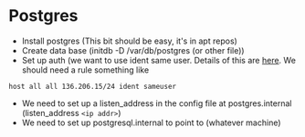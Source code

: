# Postgres

* Install postgres (This bit should be easy, it's in apt repos)
* Create data base (initdb -D /var/db/postgres (or other file))
* Set up auth (we want to use ident same user. Details of this are [here](http://www.postgresql.org/docs/8.3/interactive/auth-pg-hba-conf.html).
  We should need a rule something like

``` text
host all all 136.206.15/24 ident sameuser
```

* We need to set up a listen_address in the config file at postgres.internal (listen_address `<ip addr>`)
* We need to set up postgresql.internal to point to (whatever machine)
